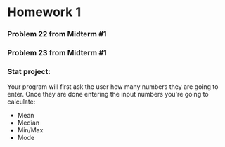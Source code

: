 # Homework 1

### Problem 22 from Midterm #1 
### Problem 23 from Midterm #1 

### Stat project:

Your program will first ask the user how many numbers they are going to enter. Once they are done entering the input numbers you're going to calculate:

* Mean
* Median
* Min/Max
* Mode

